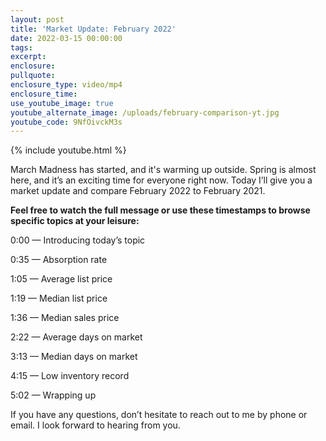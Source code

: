 ```yaml
---
layout: post
title: 'Market Update: February 2022'
date: 2022-03-15 00:00:00
tags:
excerpt:
enclosure:
pullquote:
enclosure_type: video/mp4
enclosure_time:
use_youtube_image: true
youtube_alternate_image: /uploads/february-comparison-yt.jpg
youtube_code: 9NfOivckM3s
---
```

{% include youtube.html %}

March Madness has started, and it's warming up outside. Spring is almost here, and it’s an exciting time for everyone right now. Today I’ll give you a market update and compare February 2022 to February 2021.

**Feel free to watch the full message or use these timestamps to browse specific topics at your leisure:**

0:00 — Introducing today’s topic

0:35 — Absorption rate

1:05 — Average list price

1:19 — Median list price

1:36 — Median sales price

2:22 — Average days on market

3:13 — Median days on market

4:15 — Low inventory record

5:02 — Wrapping up

If you have any questions, don’t hesitate to reach out to me by phone or email. I look forward to hearing from you.
